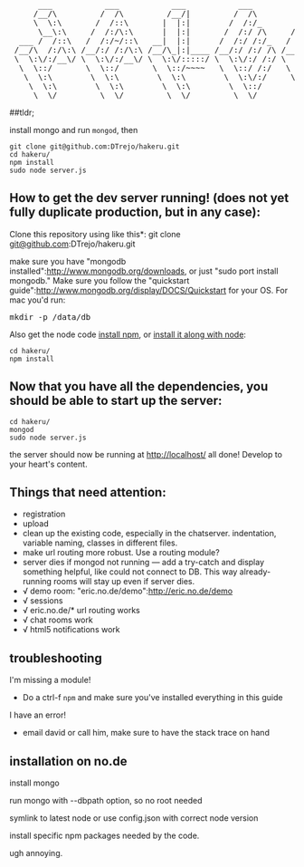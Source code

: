 <pre>
      ___           ___           ___           ___           ___           ___
     /__/\         /  /\         /__/|         /  /\         /  /\         /__/\
     \  \:\       /  /::\       |  |:|        /  /:/_       /  /::\        \  \:\
      \__\:\     /  /:/\:\      |  |:|       /  /:/ /\     /  /:/\:\        \  \:\
  ___ /  /::\   /  /:/~/::\   __|  |:|      /  /:/ /:/_   /  /:/~/:/    ___  \  \:\
 /__/\  /:/\:\ /__/:/ /:/\:\ /__/\_|:|____ /__/:/ /:/ /\ /__/:/ /:/___ /__/\  \__\:\
 \  \:\/:/__\/ \  \:\/:/__\/ \  \:\/:::::/ \  \:\/:/ /:/ \  \:\/:::::/ \  \:\ /  /:/
  \  \::/       \  \::/       \  \::/~~~~   \  \::/ /:/   \  \::/~~~~   \  \:\  /:/
   \  \:\        \  \:\        \  \:\        \  \:\/:/     \  \:\        \  \:\/:/
    \  \:\        \  \:\        \  \:\        \  \::/       \  \:\        \  \::/
     \__\/         \__\/         \__\/         \__\/         \__\/         \__\/
</pre>

##tldr;

install mongo and run `mongod`, then

    git clone git@github.com:DTrejo/hakeru.git
    cd hakeru/
    npm install
    sudo node server.js


## How to get the dev server running! (does not yet fully duplicate production, but in any case):

Clone this repository using like this*:
    git clone git@github.com:DTrejo/hakeru.git

make sure you have "mongodb installed":http://www.mongodb.org/downloads, or just "sudo port install mongodb." Make sure you follow the "quickstart guide":http://www.mongodb.org/display/DOCS/Quickstart for your OS. For mac you'd run:
<pre>mkdir -p /data/db</pre>

Also get the node code [install npm](http://github.com/isaacs/npm), or [install it along with node](http://gist.github.com/579814):

    cd hakeru/
    npm install

## Now that you have all the dependencies, you should be able to start up the server:

    cd hakeru/
    mongod
    sudo node server.js

the server should now be running at [http://localhost/](http://localhost/)
all done! Develop to your heart's content.

## Things that need attention:

* registration
* upload
* clean up the existing code, especially in the chatserver. indentation, variable naming, classes in different files.
* make url routing more robust. Use a routing module?
* server dies if mongod not running — add a try-catch and display something helpful, like could not connect to DB. This way already-running rooms will stay up even if server dies.
* √ demo room: "eric.no.de/demo":http://eric.no.de/demo
* √ sessions
* √ eric.no.de/* url routing works
* √ chat rooms work
* √ html5 notifications work

## troubleshooting

I'm missing a module!

* Do a ctrl-f `npm` and make sure you've installed everything in this guide

I have an error!

* email david or call him, make sure to have the stack trace on hand


## installation on no.de

install mongo

run mongo with --dbpath option, so no root needed

symlink to latest node or use config.json with correct node version

install specific npm packages needed by the code.

ugh annoying.
